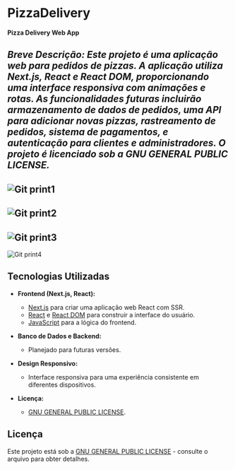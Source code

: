 # PizzaDelivery

**Pizza Delivery Web App**

*Breve Descrição: Este projeto é uma aplicação web para pedidos de pizzas. A aplicação utiliza Next.js, React e React DOM, proporcionando uma interface responsiva com animações e rotas. As funcionalidades futuras incluirão armazenamento de dados de pedidos, uma API para adicionar novas pizzas, rastreamento de pedidos, sistema de pagamentos, e autenticação para clientes e administradores. O projeto é licenciado sob a GNU GENERAL PUBLIC LICENSE.*
-

![Git print1](https://github.com/AndreRamos-js/PizzaDelivery/assets/83097746/c342de73-b67e-4f63-8583-f5381813072b)
-
![Git print2](https://github.com/AndreRamos-js/PizzaDelivery/assets/83097746/cf5e2326-6361-4640-9c98-2e444693dbf2)
-
![Git print3](https://github.com/AndreRamos-js/PizzaDelivery/assets/83097746/c18620c3-8a04-4600-bd52-a9751b041704)
-
![Git print4](https://github.com/AndreRamos-js/PizzaDelivery/assets/83097746/83d887cb-471a-4657-8a6f-efc8ccd58f4a)


## Tecnologias Utilizadas

- **Frontend (Next.js, React):**
  - [Next.js](https://nextjs.org/) para criar uma aplicação web React com SSR.
  - [React](https://reactjs.org/) e [React DOM](https://reactjs.org/docs/react-dom.html) para construir a interface do usuário.
  - [JavaScript](https://www.javascript.com/) para a lógica do frontend.

- **Banco de Dados e Backend:**
  - Planejado para futuras versões.

- **Design Responsivo:**
  - Interface responsiva para uma experiência consistente em diferentes dispositivos.

- **Licença:**
  - [GNU GENERAL PUBLIC LICENSE](LICENSE).

## Licença

Este projeto está sob a [GNU GENERAL PUBLIC LICENSE](LICENSE) - consulte o arquivo para obter detalhes.
